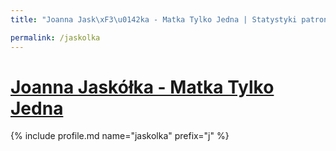 ```yaml
---
title: "Joanna Jask\xF3\u0142ka - Matka Tylko Jedna | Statystyki patronite.pl | Patromierz"

permalink: /jaskolka
---
```


# [Joanna Jaskółka - Matka Tylko Jedna](https://patronite.pl/jaskolka)

{% include profile.md name="jaskolka" prefix="j" %}
